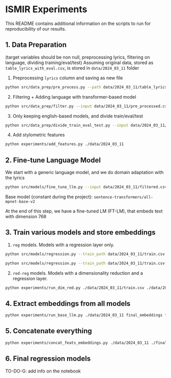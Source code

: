 # ISMIR Experiments

This README contains additional information on the scripts to run for reproducibility of our results.


## 1. Data Preparation 

(target variables should be non null, preprocessing lyrics, filtering on language, dividing training/eval/test)
Assuming original data, stored as `table_lyrics_with_eval.csv`, is stored in `data/2024_03_11` folder

1. Preprocessing `lyrics` column and saving as new file
```bash
python src/data_prep/pre_process.py --path data/2024_03_11/table_lyrics_with_eval.csv -c lyrics -o data/2024_03_11/pre_processed.csv
```

2. Filtering + Adding language with transformer-based model
```bash
python src/data_prep/filter.py --input data/2024_03_11/pre_processed.csv --output data/2024_03_11/
```

3. Only keeping english-based models, and divide train/eval/test
```bash
python src/data_prep/divide_train_eval_test.py --input data/2024_03_11/filtered.csv --output data/2024_03_11/
```

4. Add stylometric features
```bash
python experiments/add_features.py ./data/2024_03_11
```

## 2. Fine-tune Language Model
We start with a generic language model, and we do domain adaptation with the lyrics

```bash
python src/models/fine_tune_llm.py --input data/2024_03_11/filtered.csv --folder final_models/ft_st_all_mpnet_base_v2
```

Base model (constant during the project): `sentence-transformers/all-mpnet-base-v2` 

At the end of this step, we have a fine-tuned LM (FT-LM), that embeds text with dimension 768

## 3. Train various models and store embeddings

1. `reg` models. Models with a regression layer only.
```bash
python src/models/regression.py --train_path data/2024_03_11/train.csv --eval_path data/2024_03_11/eval.csv --config src/configs/base_regression_sp.yaml --target sp_pop_d15
```
```bash
python src/models/regression.py --train_path data/2024_03_11/train.csv --eval_path data/2024_03_11/eval.csv --config src/configs/ft_regression_sp.yaml --target sp_pop_d15
```

2. `red-reg` models. Models with a dimensionality reduction and a regression layer.
```bash
python experiments/run_dim_red.py ./data/2024_03_11/train.csv ./data/2024_03_11/eval.csv sp_pop_d15 checkpoint-948
```

## 4. Extract embeddings from all models
```bash
python experiments/run_base_llm.py ./data/2024_03_11 final_embeddings final_models
```

## 5. Concatenate everything
```bash
python experiments/concat_feats_embeddings.py ./data/2024_03_11 ./final_embeddings
```

## 6. Final regression models 

TO-DO-G: add info on the notebook